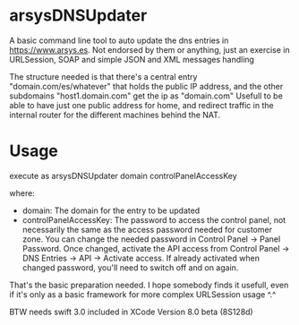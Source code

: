 # arsysDNSUpdater
A basic command line tool to auto update the dns entries in https://www.arsys.es. Not endorsed by them or anything, just an exercise in URLSession, SOAP and simple JSON and XML messages handling

The structure needed is that there's a central entry "domain.com/es/whatever" that holds the public IP address, and the other subdomains "host1.domain.com" get the ip as "domain.com" Usefull to be able to have just one public address for home, and redirect traffic in the internal router for the different machines behind the NAT.


# Usage

execute as
arsysDNSUpdater domain controlPanelAccessKey

where:
 - domain: The domain for the entry to be updated
 - controlPanelAccessKey: The password to access the control panel, not necessarily the same as the access password needed for customer zone. You can change the needed password in Control Panel -> Panel Password. Once changed, activate the API access from Control Panel -> DNS Entries -> API -> Activate access. If already activated when changed password, you'll need to switch off and on again.
 
That's the basic preparation needed. I hope somebody finds it usefull, even if it's only as a basic framework for more complex URLSession usage ^.^

BTW needs swift 3.0 included in XCode Version 8.0 beta (8S128d)
